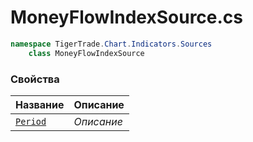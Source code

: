 
# MoneyFlowIndexSource.cs
```csharp
namespace TigerTrade.Chart.Indicators.Sources  
    class MoneyFlowIndexSource
```

### Свойства
| Название | Описание |
| --- | --- |
| [`Period`](./Свойства/Period.md) | *Описание* |
